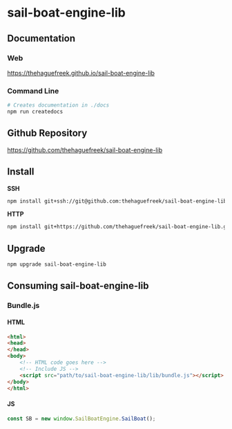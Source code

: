 # sail-boat-engine-lib

## Documentation

### Web

<https://thehaguefreek.github.io/sail-boat-engine-lib>

### Command Line

```sh
# Creates documentation in ./docs
npm run createdocs
```

## Github Repository

<https://github.com/thehaguefreek/sail-boat-engine-lib>

## Install

**SSH**

```sh
npm install git+ssh://git@github.com:thehaguefreek/sail-boat-engine-lib.git 
```

**HTTP**

```sh
npm install git+https://github.com/thehaguefreek/sail-boat-engine-lib.git
```

## Upgrade

```sh
npm upgrade sail-boat-engine-lib
```

## Consuming sail-boat-engine-lib

### Bundle.js

#### HTML

```html
<html>
<head>
</head>
<body>
    <!-- HTML code goes here -->
    <!-- Include JS -->
    <script src="path/to/sail-boat-engine-lib/lib/bundle.js"></script>
</body>
</html>
```
#### JS

```js
const SB = new window.SailBoatEngine.SailBoat();
```
